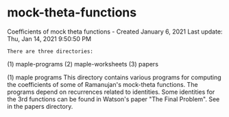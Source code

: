 # mock-theta-functions
Coefficients of mock theta functions - Created January 6, 2021
Last update: Thu, Jan 14, 2021  9:50:50 PM

    There are three directories:
 (1) maple-programs
 (2) maple-worksheets
 (3) papers

 (1) maple programs
     This directory contains various programs for computing the 
     coefficients of some of Ramanujan's mock-theta functions.
     The programs depend on recurrences related to identities.
     Some identities for the 3rd functions can be found in Watson's 
     paper "The Final Problem". See in the papers directory.

 
     
